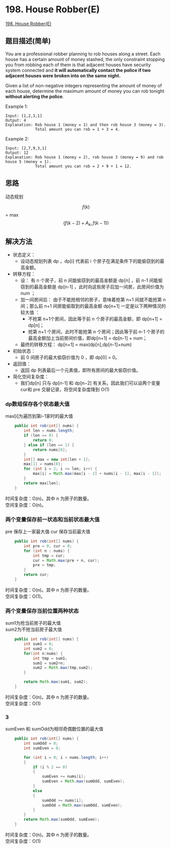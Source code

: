 # 198. House Robber(E) 
[198. House Robber(E)](https://leetcode-cn.com/problems/house-robber/)

## 题目描述\(简单\)

You are a professional robber planning to rob houses along a street. Each house has a certain amount of money stashed, the only constraint stopping you from robbing each of them is that adjacent houses have security system connected and **it will automatically contact the police if two adjacent houses were broken into on the same night.**

Given a list of non-negative integers representing the amount of money of each house, determine the maximum amount of money you can rob tonight **without alerting the police**.

Example 1:

```
Input: [1,2,3,1]
Output: 4
Explanation: Rob house 1 (money = 1) and then rob house 3 (money = 3).
             Total amount you can rob = 1 + 3 = 4.
```

Example 2:

```
Input: [2,7,9,3,1]
Output: 12
Explanation: Rob house 1 (money = 2), rob house 3 (money = 9) and rob house 5 (money = 1).
             Total amount you can rob = 2 + 9 + 1 = 12.
```

## 思路

动态规划

$$ f(k) $$ = max $$ (f(k-2) + A_k, f(k-1)) $$

## 解决方法

- 状态定义：
    - 设动态规划列表 dp ，dp[i] 代表前 i 个房子在满足条件下的能偷窃到的最高金额。
- 转移方程：
    - 设： 有 n 个房子，前 n 间能偷窃到的最高金额是 dp[n] ，前 n-1 间能偷窃到的最高金额是 dp[n-1] ，此时向这些房子后加一间房，此房间价值为 num ；
    - 加一间房间后： 由于不能抢相邻的房子，意味着抢第 n+1 间就不能抢第 n 间；那么前 n+1 间房能偷取到的最高金额 dp[n+1] 一定是以下两种情况的 较大值 ：
        - 不抢第 n+1个房间，因此等于前 n 个房子的最高金额，即 dp[n+1] = dp[n]；
        - 抢第  n+1 个房间，此时不能抢第 n 个房间；因此等于前 n-1 个房子的最高金额加上当前房间价值，即dp[n+1] = dp[n-1] + num；
    - 最终的转移方程： dp[n+1] = max(dp[n],dp[n-1]+num)
- 初始状态：
    - 前 0 间房子的最大偷窃价值为 0 ，即 dp[0] = 0。
- 返回值：
    - 返回 dp 列表最后一个元素值，即所有房间的最大偷窃价值。
- 简化空间复杂度：
    - 我们dp[n] 只与 dp[n-1] 和 dp[n−2] 有关系，因此我们可以设两个变量 cur和 pre 交替记录，将空间复杂度降到 O(1)



### dp数组保存各个状态最大值

max\[i\]为遍历到第i-1家时的最大值

```java
    public int rob(int[] nums) {
        int len = nums.length;
        if (len == 0) {
            return 0;
        } else if (len == 1) {
            return nums[0];
        }
        int[] max = new int[len + 1];
        max[1] = nums[0];
        for (int i = 2; i <= len; i++) {
            max[i] = Math.max(max[i - 2] + nums[i - 1], max[i - 1]);
        }
        return max[len];
    }
```

时间复杂度：O(n)。其中 n 为房子的数量。  
空间复杂度：O(n)。

### 两个变量保存前一状态和当前状态最大值

pre 保存上一家最大值
cur 保存当前最大值
```java
    public int rob(int[] nums) {
        int pre = 0, cur = 0;
        for (int n : nums) {
            int tmp = cur;
            cur = Math.max(pre + n, cur);
            pre = tmp;
        }
        return cur;
    }
```

时间复杂度：O(n)。其中 n 为房子的数量。  
空间复杂度：O(1)。


### 两个变量保存当前位置两种状态

sum1为抢当前房子的最大值  
sum2为不抢当前房子最大值

```java
    public int rob(int[] nums) {
        int sum1 = 0;
        int sum2 = 0;
        for(int n:nums) {
            int tmp = sum1;
            sum1 = sum2+n;
            sum2 = Math.max(tmp,sum2);
        }

        return Math.max(sum1, sum2);
    }
```

时间复杂度：O(n)。其中 n 为房子的数量。  
空间复杂度：O(1)

### 3

sumEven 和 sumOdd为相邻奇偶数位置的最大值

```java
    public int rob(int[] nums) {
        int sumOdd = 0;
        int sumEven = 0;

        for (int i = 0; i < nums.length; i++)
        {
            if (i % 2 == 0)
            {
                sumEven += nums[i];
                sumEven = Math.max(sumOdd, sumEven);
            }
            else
            {
                sumOdd += nums[i];
                sumOdd = Math.max(sumOdd, sumEven);
            }
        }
        return Math.max(sumOdd, sumEven);
    }
```
时间复杂度：O(n)。其中 n 为房子的数量。  
空间复杂度：O(1)




